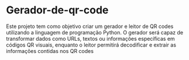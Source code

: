 # Gerador-de-qr-code
Este projeto tem como objetivo criar um gerador e leitor de QR codes utilizando a linguagem de programação Python. O gerador será capaz de transformar dados como URLs, textos ou informações específicas em códigos QR visuais, enquanto o leitor permitirá decodificar e extrair as informações contidas nos QR codes
